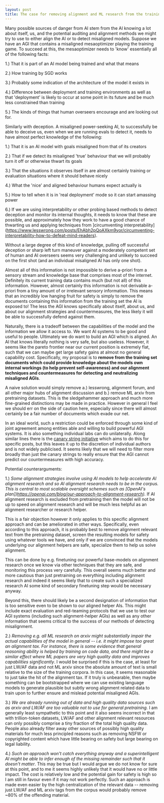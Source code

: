 ```yaml
---
layout: post
title: The case for removing alignment and ML research from the training data
---
```


Many possible sources of danger from AI stem from the AI knowing a lot about itself, us, and the potential auditing and alignment methods we might try to use to either align the AI or to detect misaligned models. Suppose we have an AGI that contains a misaligned mesaoptimizer playing the training game. To succeed at this, the mesaoptimizer needs to 'know' essentially all of the following facts:

1.) That it is part of an AI model being trained and what that means

2.) How training by SGD works

3.) Probably some indication of the architecture of the model it exists in

4.) Difference between deployment and training environments as well as that 'deployment' is likely to occur at some point in its future and be much less constrained than training

5.) The kinds of things that human overseers encourage and are looking out for.

Similarly with deception. A misaligned power-seeking AI, to successfully be able to deceive us, even when we are running evals to detect it, needs to have almost perfect knowledge of the following:

1.) That it is an AI model with goals misaligned from that of its creators

2.) That if we detect its misaligned 'true' behaviour that we will probably turn it off or otherwise thwart its goals

3.) That the situations it observes itself in are almost certainly training or evaluation situations where it should behave nicely

4.) What the 'nice' and aligned behaviour humans expect actually is

5.) How to tell when it is in 'real deployment' mode so it can start amassing power

6.) If we are using interpretability or other probing based methods to detect deception and monitor its internal thoughts, it needs to know that these are possible, and approximately how they work to have a good chance of thwarting us and applying techniques from ]circumventing interpretability](https://www.lesswrong.com/posts/EhAbh2pQoAXkm9yor/circumventing-interpretability-how-to-defeat-mind-readers).

Without a large degree of this kind of knowledge, pulling off successful deception or sharp left turn maneuver against a moderately competent set of human and AI overseers seems very challenging and unlikely to succeed on the first shot (and an individual misaligned AI has only one shot).

Almost all of this information is not impossible to derive a-priori from a sensory stream and knowledge base that comprises most of the internet. Definitely its current training data contains much (but not all) of this information. However, almost certainly this information is not derivable a-priori from a tiny amount of or irrelevant sensory information. This means that an incredibly low hanging fruit for safety is simply to remove the documents containing this information from the training set the AI is exposed to! The less the AGI knows specifically about itself, about us, and about our alignment strategies and countermeasures, the less likely it will be able to successfully defend against them.  

Naturally, there is a tradeoff between the capabilities of the model and the information we allow it access to. We want AI systems to be good and useful to people. Ultimately we do want to build an AGI which is aligned. An AI that knows literally nothing is very safe, but also useless. However, it seems like the pareto frontier near our current position is extremely flat, such that we can maybe get large safety gains at almost no general capability cost. Specifically, my proposal is to **remove from the training set documents which could provide knowledge about the models own internal workings (to help prevent self-awareness) and our alignment techniques and countermeasures for detecting and neutralizing misaligned AGIs**.

A naive solution would simply remove a.) lesswrong, alignment forum, and all other major hubs of alignment discussion and b.) remove ML arxiv from pretraining datasets. This is the sledgehammer approach and much more fine-grained distinctions may be made in practice. However in general I feel we should err on the side of caution here, especially since there will almost certainly be a fair number of documents which evade our net.

In an ideal world, such a restriction could be enforced through some kind of joint agreement among entities able and willing to build powerful AGI systems. It is also something individual labs can do unilaterally. Along similar lines there is the [canary string initiative](https://www.lesswrong.com/posts/jZo6mapBzvFxbBQwE/ai-training-should-allow-opt-out) which aims to do this for specific posts, but this leaves it up to the discretion of individual authors and is not widely publicised. It seems likely that we will need to filter more broadly than just the canary strings to really ensure that the AGI cannot predict our countermeasures with high accuracy.

Potential counterarguments:

1.) *Some alignment strategies involve using AI models to help accelerate AI alignment research and so AI alignment research needs to be in the corpus. This is central to most scalable oversight schemes such as [OpenAI's plan])https://openai.com/blog/our-approach-to-alignment-research).* If AI alignment research is excluded from pretraining then the model will not be up to speed on alignment research and will be much less helpful as an alignment researcher or research helper.

This is a fair objection however it only applies to this specific alignment approach and can be ameliorated in other ways. Specifically, even according to this approach, it is probably best to remove alignment relevant text from the pretraining dataset, screen the resulting models for safety using whatever tools we have, and only if we are convinced that the models underlying our alignment helpers are safe, specialize them to help us solve alignment.

This can be done by e.g. finetuning our powerful base-models on alignment research once we know via other techniques that they are safe, and monitoring this process very carefully. This overall seems much better and more cautious than just pretraining on everything including alignment research and indeed it seems likely that to create such a specialized research AI some kind of secondary finetuning step would be necessary anyway.

Beyond this, there should likely be a second designation of information that is too sensitive even to be shown to our aligned helper AIs. This might include exact evaluation and red-teaming protocols that we use to test our AGI systems (including such alignment-helper AGIs) as well as any other information that seems critical to the success of our methods of detecting misalignment.

2.) *Removing e.g. all ML research on arxiv might substantially impair the actual capabilities of the model in general -- i.e. it might impose too great an alignment tax. For instance, there is some evidence that general reasoning ability is helped by training on code data, and there might be a similar effect where ML papers are very high quality data and improves capabilities significantly*. I would be surprised if this is the case, at least for just LW/AF data and not ML arxiv since the absolute amount of text is small relative to the size of the training corpora. In this case, it seems reasonable to just take the hit of the alignment tax. If it truly is unbearable, then maybe something can be bootstrapped where we can use existing language models to generate plausible but subtly wrong alignment related data to train upon to further ensure and mislead potential misaligned AGIs.

3.) *We are already running out of data and high quality data sources such as arxiv and LW/AF are too valuable not to use for general pretraining.* I am generally least sympathetic to this point and it also seems incorrect in that with trillion-token datasets, LW/AF and other alignment relevant resources can only possibly comprise a tiny fraction of the total high quality data. People also already filter away other sources of possibly high quality materials for much less principled reasons such as removing NSFW or copyrighted content which have little bearing on safety but large bearing on legal liability.

4.) *Such an approach won't catch everything anyway and a superintelligent AI might be able to infer enough of the missing remainder such that it doesn't matter*. This may be true but I would argue we do not know for sure at this point, and to me it seems highly unlikely that it would have no or little impact. The cost is relatively low and the potential gain for safety is high so I am still in favour even if it may not work perfectly. Such an approach is made even easier by the high centralization of the relevant data -- removing just LW/AF and ML arxiv tags from the corpus would probably remove ~80% of the offending material.
